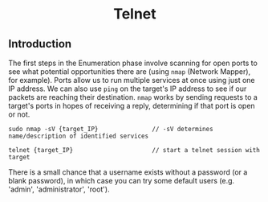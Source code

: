 # <h1 style="text-align:center">Telnet</h1>

## Introduction
The first steps in the Enumeration phase involve scanning for open ports to see what potential opportunities there are (using ```nmap``` (Network Mapper), for example). Ports allow us to run multiple services at once using just one IP address. We can also use ```ping``` on the target's IP address to see if our packets are reaching their destination. ```nmap``` works by sending requests to a target's ports in hopes of receiving a reply, determining if that port is open or not. 

    sudo nmap -sV {target_IP}               // -sV determines name/description of identified services

    telnet {target_IP}                      // start a telnet session with target

There is a small chance that a username exists without a password (or a blank password), in which case you can try some default users (e.g. 'admin', 'administrator', 'root').